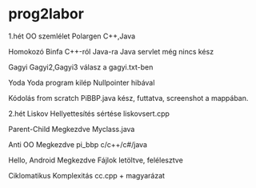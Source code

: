 # prog2labor
1.hét
OO szemlélet
Polargen C++,Java

Homokozó
Binfa C++-ról Java-ra
Java servlet még nincs kész

Gagyi
Gagyi2,Gagyi3 válasz a gagyi.txt-ben

Yoda
Yoda program kilép Nullpointer hibával

Kódolás from scratch
PiBBP.java kész, futtatva, screenshot a mappában.

2.hét
Liskov Hellyettesítés sértése
liskovsert.cpp

Parent-Child
Megkezdve
Myclass.java

Anti OO
Megkezdve
pi_bbp c/c++/c#/java 

Hello, Android
Megkezdve
Fájlok letöltve, felélesztve

Ciklomatikus Komplexitás
cc.cpp + magyarázat
